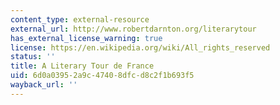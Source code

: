 ```yaml
---
content_type: external-resource
external_url: http://www.robertdarnton.org/literarytour
has_external_license_warning: true
license: https://en.wikipedia.org/wiki/All_rights_reserved
status: ''
title: A Literary Tour de France
uid: 6d0a0395-2a9c-4740-8dfc-d8c2f1b693f5
wayback_url: ''
---
```

